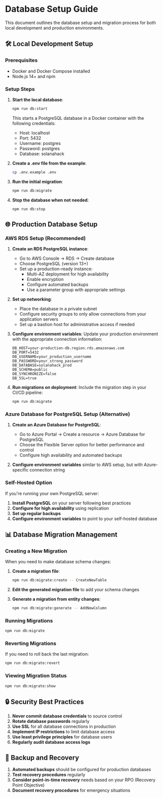 # Database Setup Guide

This document outlines the database setup and migration process for both local development and production environments.

## 🛠️ Local Development Setup

### Prerequisites
- Docker and Docker Compose installed
- Node.js 14+ and npm

### Setup Steps

1. **Start the local database**:
   ```bash
   npm run db:start
   ```
   This starts a PostgreSQL database in a Docker container with the following credentials:
   - Host: localhost
   - Port: 5432
   - Username: postgres
   - Password: postgres
   - Database: solanahack

2. **Create a .env file from the example**:
   ```bash
   cp .env.example .env
   ```

3. **Run the initial migration**:
   ```bash
   npm run db:migrate
   ```

4. **Stop the database when not needed**:
   ```bash
   npm run db:stop
   ```

## 🌐 Production Database Setup

### AWS RDS Setup (Recommended)

1. **Create an RDS PostgreSQL instance**:
   - Go to AWS Console → RDS → Create database
   - Choose PostgreSQL (version 13+)
   - Set up a production-ready instance:
     - Multi-AZ deployment for high availability
     - Enable encryption
     - Configure automated backups
     - Use a parameter group with appropriate settings

2. **Set up networking**:
   - Place the database in a private subnet
   - Configure security groups to only allow connections from your application servers
   - Set up a bastion host for administrative access if needed

3. **Configure environment variables**:
   Update your production environment with the appropriate connection information:
   ```
   DB_HOST=your-production-db.region.rds.amazonaws.com
   DB_PORT=5432
   DB_USERNAME=your_production_username
   DB_PASSWORD=your_strong_password
   DB_DATABASE=solanahack_prod
   DB_SCHEMA=public
   DB_SYNCHRONIZE=false
   DB_SSL=true
   ```

4. **Run migrations on deployment**:
   Include the migration step in your CI/CD pipeline:
   ```bash
   npm run db:migrate
   ```

### Azure Database for PostgreSQL Setup (Alternative)

1. **Create an Azure Database for PostgreSQL**:
   - Go to Azure Portal → Create a resource → Azure Database for PostgreSQL
   - Choose the Flexible Server option for better performance and control
   - Configure high availability and automated backups

2. **Configure environment variables** similar to AWS setup, but with Azure-specific connection string

### Self-Hosted Option

If you're running your own PostgreSQL server:

1. **Install PostgreSQL** on your server following best practices
2. **Configure for high availability** using replication
3. **Set up regular backups**
4. **Configure environment variables** to point to your self-hosted database

## 📊 Database Migration Management

### Creating a New Migration

When you need to make database schema changes:

1. **Create a migration file**:
   ```bash
   npm run db:migrate:create -- CreateNewTable
   ```

2. **Edit the generated migration file** to add your schema changes

3. **Generate a migration from entity changes**:
   ```bash
   npm run db:migrate:generate -- AddNewColumn
   ```

### Running Migrations

```bash
npm run db:migrate
```

### Reverting Migrations

If you need to roll back the last migration:
```bash
npm run db:migrate:revert
```

### Viewing Migration Status

```bash
npm run db:migrate:show
```

## 🔒 Security Best Practices

1. **Never commit database credentials** to source control
2. **Rotate database passwords** regularly
3. **Use SSL** for all database connections in production
4. **Implement IP restrictions** to limit database access
5. **Use least privilege principles** for database users
6. **Regularly audit database access logs**

## 💾 Backup and Recovery

1. **Automated backups** should be configured for production databases
2. **Test recovery procedures** regularly
3. **Consider point-in-time recovery** needs based on your RPO (Recovery Point Objective)
4. **Document recovery procedures** for emergency situations
